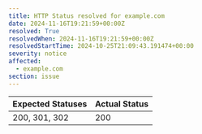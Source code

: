 ```yaml
---
title: HTTP Status resolved for example.com
date: 2024-11-16T19:21:59+00:00Z
resolved: True
resolvedWhen: 2024-11-16T19:21:59+00:00Z
resolvedStartTime: 2024-10-25T21:09:43.191474+00:00
severity: notice
affected:
  - example.com
section: issue
---
```


| Expected Statuses | Actual Status  |
|-------------------|----------------|
| 200, 301, 302 | 200 |
